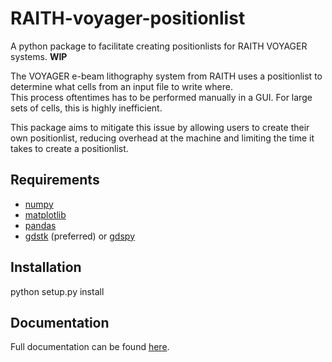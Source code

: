 # RAITH-voyager-positionlist
A python package to facilitate creating positionlists for RAITH VOYAGER systems. **WIP**

The VOYAGER e-beam lithography system from RAITH uses a positionlist to determine what cells from an input file to write where.  
This process oftentimes has to be performed manually in a GUI. For large sets of cells, this is highly inefficient.  
  
This package aims to mitigate this issue by allowing users to create their own positionlist, reducing overhead at the machine and limiting the time it takes to create a positionlist.

## Requirements
- [numpy](https://numpy.org/)
- [matplotlib](https://matplotlib.org/)
- [pandas](https://pandas.pydata.org/)
- [gdstk](https://github.com/heitzmann/gdstk) (preferred) or [gdspy](https://github.com/heitzmann/gdspy)

## Installation
python setup.py install

## Documentation
Full documentation can be found [here](https://jente-vds.github.io/RAITH-voyager-positionlist/).
